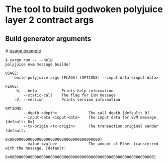
# The tool to build godwoken polyjuice layer 2 contract args


## Build generator arguments

A [usage example](https://github.com/TheWaWaR/godwoken/blob/7d9f0e835c93def4f1ade4ebdaa27683411da406/crates/generator/src/tests/examples.rs#L22-L79)
```
$ cargo run -- --help
polyjuice evm message builder 

USAGE:
    build-polyjuice-args [FLAGS] [OPTIONS] --input-data <input-data>

FLAGS:
    -h, --help           Prints help information
        --static-call    The flag for EVM message
    -V, --version        Prints version information

OPTIONS:
        --depth <depth>              The call depth [default: 0]
        --input-data <input-data>    The input data for EVM message. [default: 0x]
        --tx-origin <tx-origin>      The transaction original sender [default:
                                     0x0000000000000000000000000000000000000000]
        --value <value>              The amount of Ether transferred with the message. [default:
                                     0x0000000000000000000000000000000000000000000000000000000000000000]
```
